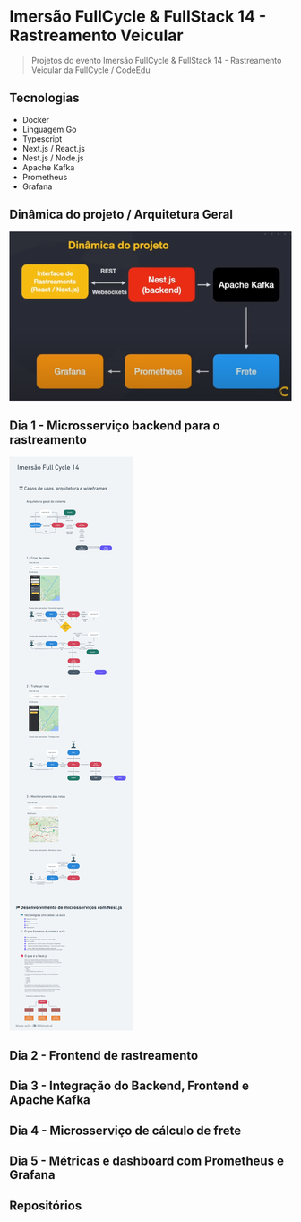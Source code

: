 # Imersão FullCycle & FullStack 14 - Rastreamento Veicular

> Projetos do evento Imersão FullCycle & FullStack 14 - Rastreamento Veicular da FullCycle / CodeEdu

## Tecnologias

- Docker
- Linguagem Go
- Typescript
- Next.js / React.js
- Nest.js / Node.js
- Apache Kafka
- Prometheus
- Grafana

## Dinâmica do projeto / Arquitetura Geral

![Dinâmica do projeto Imagem](files/dinamica-projeto.png)

## Dia 1 - Microsserviço backend para o rastreamento

![slides da aula](files/slides-a1.png)

## Dia 2 - Frontend de rastreamento

## Dia 3 - Integração do Backend, Frontend e Apache Kafka

## Dia 4 - Microsserviço de cálculo de frete

## Dia 5 - Métricas e dashboard com Prometheus e Grafana

## Repositórios
